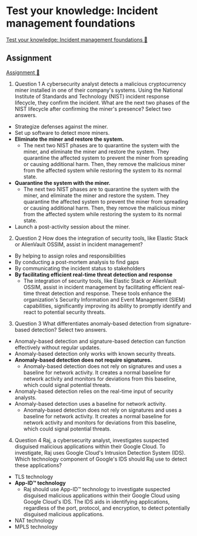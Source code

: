 # Test your knowledge: Incident management foundations

[Test your knowledge: Incident management foundations 🔗](https://www.coursera.org/learn/detect-respond-and-recover-from-cloud-cybersecurity-attacks/assignment-submission/JADie/test-your-knowledge-incident-management-foundations)

## Assignment

[Assignment 🔗](https://www.coursera.org/learn/detect-respond-and-recover-from-cloud-cybersecurity-attacks/assignment-submission/JADie/test-your-knowledge-incident-management-foundations/attempt)

1.  Question 1
    A cybersecurity analyst detects a malicious cryptocurrency miner installed in one of their company's systems. Using the National Institute of Standards and Technology (NIST) incident response lifecycle, they confirm the incident. What are the next two phases of the NIST lifecycle after confirming the miner's presence? Select two answers.

- Strategize defenses against the miner.
- Set up software to detect more miners.
- **Eliminate the miner and restore the system.**
  - The next two NIST phases are to quarantine the system with the miner, and eliminate the miner and restore the system. They quarantine the affected system to prevent the miner from spreading or causing additional harm. Then, they remove the malicious miner from the affected system while restoring the system to its normal state.
- **Quarantine the system with the miner.**
  - The next two NIST phases are to quarantine the system with the miner, and eliminate the miner and restore the system. They quarantine the affected system to prevent the miner from spreading or causing additional harm. Then, they remove the malicious miner from the affected system while restoring the system to its normal state.
- Launch a post-activity session about the miner.

2. Question 2
   How does the integration of security tools, like Elastic Stack or AlienVault OSSIM, assist in incident management?

- By helping to assign roles and responsibilities
- By conducting a post-mortem analysis to find gaps
- By communicating the incident status to stakeholders
- **By facilitating efficient real-time threat detection and response**
  - The integration of security tools, like Elastic Stack or AlienVault OSSIM, assist in incident management by facilitating efficient real-time threat detection and response. These tools enhance the organization's Security Information and Event Management (SIEM) capabilities, significantly improving its ability to promptly identify and react to potential security threats.

3. Question 3
   What differentiates anomaly-based detection from signature-based detection? Select two answers.

- Anomaly-based detection and signature-based detection can function effectively without regular updates.
- Anomaly-based detection only works with known security threats.
- **Anomaly-based detection does not require signatures.**
  - Anomaly-based detection does not rely on signatures and uses a baseline for network activity. It creates a normal baseline for network activity and monitors for deviations from this baseline, which could signal potential threats.
- Anomaly-based detection relies on the real-time input of security analysts.
- Anomaly-based detection uses a baseline for network activity.
  - Anomaly-based detection does not rely on signatures and uses a baseline for network activity. It creates a normal baseline for network activity and monitors for deviations from this baseline, which could signal potential threats.

4. Question 4
   Raj, a cybersecurity analyst, investigates suspected disguised malicious applications within their Google Cloud. To investigate, Raj uses Google Cloud's Intrusion Detection System (IDS). Which technology component of Google's IDS should Raj use to detect these applications?

- TLS technology
- **App-ID™ technology**
  - Raj should use App-ID™ technology to investigate suspected disguised malicious applications within their Google Cloud using Google Cloud's IDS. The IDS aids in identifying applications, regardless of the port, protocol, and encryption, to detect potentially disguised malicious applications.
- NAT technology
- MPLS technology
